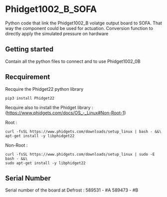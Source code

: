 # Phidget1002_B_SOFA
Python code that link the Phidget1002_B volatge output board to SOFA. That way the component could be used for actuation. Conversion function to directly apply the simulated pressure on hardware

## Getting started

Contain all the python files to connect and to use Phidget1002_0B

## Recquirement

Recquire the Phidget22 python library

```console
pip3 install Phidget22
```

Recquire also to install the Phidget library :
(https://www.phidgets.com/docs/OS_-_Linux#Non-Root-1)

Root :
```console
curl -fsSL https://www.phidgets.com/downloads/setup_linux | bash - &&\
apt-get install -y libphidget22
```
Non-Root :
```console
curl -fsSL https://www.phidgets.com/downloads/setup_linux | sudo -E bash - &&\
sudo apt-get install -y libphidget22
```

## Serial Number

Serial number of the board at Defrost :
589531 - #A
589473 - #B